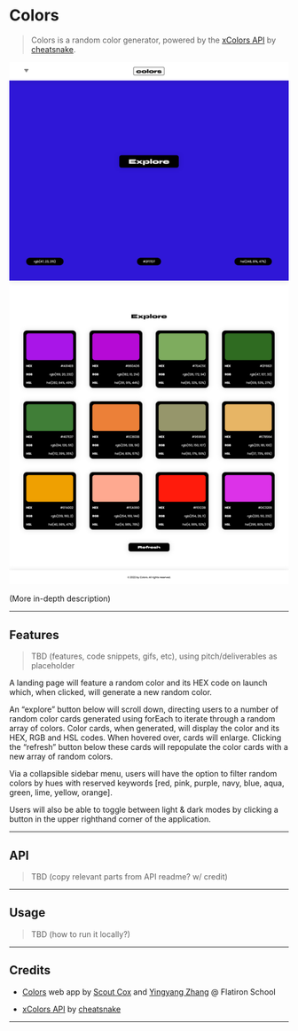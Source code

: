 # Colors

> Colors is a random color generator, powered by the [xColors API](https://x-colors.herokuapp.com) by [cheatsnake](https://github.com/cheatsnake).

![demo screenshot](images/colorsearchss.png)

(More in-depth description)

---

## Features

> TBD (features, code snippets, gifs, etc), using pitch/deliverables as placeholder

A landing page will feature a random color and its HEX code on launch which, when clicked, will generate a new random color.

An “explore” button below will scroll down, directing users to a number of random color cards generated using forEach to iterate through a random array of colors. Color cards, when generated, will display the color and its HEX, RGB and HSL codes. When hovered over, cards will enlarge. Clicking the “refresh” button below these cards will repopulate the color cards with a new array of random colors.

Via a collapsible sidebar menu, users will have the option to filter random colors by hues with reserved keywords [red, pink, purple, navy, blue, aqua, green, lime, yellow, orange].

Users will also be able to toggle between light & dark modes by clicking a button in the upper righthand corner of the application.

---

## API

> TBD (copy relevant parts from API readme? w/ credit)

---

## Usage

> TBD (how to run it locally?)

---

## Credits

+ [Colors](https://github.com/superlunch/color-search) web app by [Scout Cox](https://github.com/superlunch) and [Yingyang Zhang](https://github.com/#) @ Flatiron School

+ [xColors API](https://x-colors.herokuapp.com) by [cheatsnake](https://github.com/cheatsnake)

---
